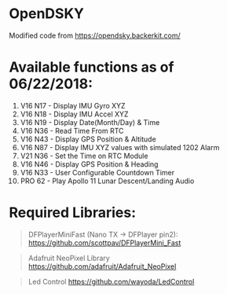 # OpenDSKY
Modified code from https://opendsky.backerkit.com/

# Available functions as of 06/22/2018:
1.  V16 N17 - Display IMU Gyro XYZ
2.  V16 N18 - Display IMU Accel XYZ
3.  V16 N19 - Display Date(Month/Day) & Time
4.  V16 N36 - Read Time From RTC
5.  V16 N43 - Display GPS Position & Altitude
6.  V16 N87 - Display IMU XYZ values with simulated 1202 Alarm
7.  V21 N36 - Set the Time on RTC Module
8.  V16 N46 - Display GPS Position & Heading
9.  V16 N33 - User Configurable Countdown Timer
10. PRO 62  - Play Apollo 11 Lunar Descent/Landing Audio

# Required Libraries:
> DFPlayerMiniFast (Nano TX -> DFPlayer pin2): 
https://github.com/scottpav/DFPlayerMini_Fast

> Adafruit NeoPixel Library 
https://github.com/adafruit/Adafruit_NeoPixel

> Led Control 
https://github.com/wayoda/LedControl
